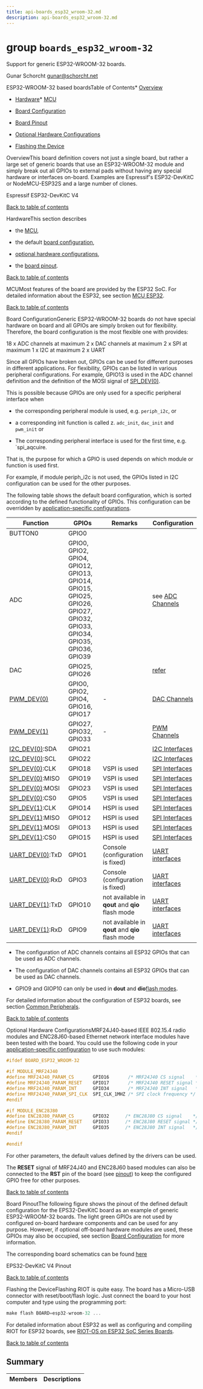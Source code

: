 ```yaml
---
title: api-boards_esp32_wroom-32.md
description: api-boards_esp32_wroom-32.md
---
```

# group `boards_esp32_wroom-32` 

Support for generic ESP32-WROOM-32 boards.

Gunar Schorcht [gunar@schorcht.net](mailto:gunar@schorcht.net)

ESP32-WROOM-32 based boardsTable of Contents* [Overview](#esp32_wroom_32_overview)

* [Hardware](#esp32_wroom_32_hardware)* [MCU](#esp32_wroom_32_mcu)

* [Board Configuration](#esp32_wroom_32_board_configuration)

* [Board Pinout](#esp32_wroom_32_pinout)

* [Optional Hardware Configurations](#esp32_wroom_32_optional_hardware)

* [Flashing the Device](#esp32_wroom_32_flashing)

OverviewThis board definition covers not just a single board, but rather a large set of generic boards that use an ESP32-WROOM-32 module and simply break out all GPIOs to external pads without having any special hardware or interfaces on-board. Examples are Espressif's ESP32-DevKitC or NodeMCU-ESP32S and a large number of clones.

Espressif ESP32-DevKitC V4

[Back to table of contents](#esp32_wroom_32_toc)

HardwareThis section describes

* the [MCU](#esp32_wroom_32_mcu),

* the default [board configuration](#esp32_wroom_32_board_configuration),

* [optional hardware configurations](#esp32_wroom_32_optional_hardware),

* the [board pinout](#esp32_wroom_32_pinout).

[Back to table of contents](#esp32_wroom_32_toc)

MCUMost features of the board are provided by the ESP32 SoC. For detailed information about the ESP32, see section [MCU ESP32](#group__cpu__esp32_1esp32_mcu_esp32).

[Back to table of contents](#esp32_wroom_32_toc)

Board ConfigurationGeneric ESP32-WROOM-32 boards do not have special hardware on board and all GPIOs are simply broken out for flexibility. Therefore, the board configuration is the most flexible one with provides:

18 x ADC channels at maximum 2 x DAC channels at maximum 2 x SPI at maximum 1 x I2C at maximum 2 x UART

Since all GPIOs have broken out, GPIOs can be used for different purposes in different applications. For flexibility, GPIOs can be listed in various peripheral configurations. For example, GPIO13 is used in the ADC channel definition and the definition of the MOSI signal of [SPI_DEV(0)](./doc/starlight-docs/src/content/docs/apidoc/api-undefined.md#group__drivers__periph__spi_1gafb9420809bc7722e41488a090b53eaf9).

This is possible because GPIOs are only used for a specific peripheral interface when

* the corresponding peripheral module is used, e.g. `periph_i2c`, or

* a corresponding init function is called z. `adc_init`, `dac_init` and `pwm_init` or

* The corresponding peripheral interface is used for the first time, e.g. `spi_aqcuire.

That is, the purpose for which a GPIO is used depends on which module or function is used first.

For example, if module periph_i2c is not used, the GPIOs listed in I2C configuration can be used for the other purposes.

The following table shows the default board configuration, which is sorted according to the defined functionality of GPIOs. This configuration can be overridden by [application-specific configurations](#group__cpu__esp32_1esp32_application_specific_configurations).

Function   |GPIOs   |Remarks   |Configuration
--------- | --------- | --------- | ---------
BUTTON0   |GPIO0   ||
ADC   |GPIO0, GPIO2, GPIO4, GPIO12, GPIO13,<br/> GPIO14, GPIO15, GPIO25, GPIO26, GPIO27,<br/> GPIO32, GPIO33, GPIO34, GPIO35, GPIO36,<br/> GPIO39   ||see [ADC Channels](#group__cpu__esp32_1esp32_adc_channels)
DAC   |GPIO25, GPIO26   ||[refer](#group__cpu__esp32_1esp32_dac_channels)
[PWM_DEV(0)](./doc/starlight-docs/src/content/docs/apidoc/api-undefined.md#group__drivers__periph__pwm_1gad7999c048ca3b0783f3fb62b93b056db)|GPIO0, GPIO2, GPIO4, GPIO16, GPIO17   |-   |[DAC Channels](#group__cpu__esp32_1esp32_pwm_channels)
[PWM_DEV(1)](./doc/starlight-docs/src/content/docs/apidoc/api-undefined.md#group__drivers__periph__pwm_1gad7999c048ca3b0783f3fb62b93b056db)|GPIO27, GPIO32, GPIO33   |-   |[PWM Channels](#group__cpu__esp32_1esp32_pwm_channels)
[I2C_DEV(0)](./doc/starlight-docs/src/content/docs/apidoc/api-undefined.md#group__drivers__periph__i2c_1ga9f14916eda80b19ff41d08e25eee56fb):SDA   |GPIO21   ||[I2C Interfaces](#group__cpu__esp32_1esp32_i2c_interfaces)
[I2C_DEV(0)](./doc/starlight-docs/src/content/docs/apidoc/api-undefined.md#group__drivers__periph__i2c_1ga9f14916eda80b19ff41d08e25eee56fb):SCL   |GPIO22   ||[I2C Interfaces](#group__cpu__esp32_1esp32_i2c_interfaces)
[SPI_DEV(0)](./doc/starlight-docs/src/content/docs/apidoc/api-undefined.md#group__drivers__periph__spi_1gafb9420809bc7722e41488a090b53eaf9):CLK   |GPIO18   |VSPI is used   |[SPI Interfaces](#group__cpu__esp32_1esp32_spi_interfaces)
[SPI_DEV(0)](./doc/starlight-docs/src/content/docs/apidoc/api-undefined.md#group__drivers__periph__spi_1gafb9420809bc7722e41488a090b53eaf9):MISO   |GPIO19   |VSPI is used   |[SPI Interfaces](#group__cpu__esp32_1esp32_spi_interfaces)
[SPI_DEV(0)](./doc/starlight-docs/src/content/docs/apidoc/api-undefined.md#group__drivers__periph__spi_1gafb9420809bc7722e41488a090b53eaf9):MOSI   |GPIO23   |VSPI is used   |[SPI Interfaces](#group__cpu__esp32_1esp32_spi_interfaces)
[SPI_DEV(0)](./doc/starlight-docs/src/content/docs/apidoc/api-undefined.md#group__drivers__periph__spi_1gafb9420809bc7722e41488a090b53eaf9):CS0   |GPIO5   |VSPI is used   |[SPI Interfaces](#group__cpu__esp32_1esp32_spi_interfaces)
[SPI_DEV(1)](./doc/starlight-docs/src/content/docs/apidoc/api-undefined.md#group__drivers__periph__spi_1gafb9420809bc7722e41488a090b53eaf9):CLK   |GPIO14   |HSPI is used   |[SPI Interfaces](#group__cpu__esp32_1esp32_spi_interfaces)
[SPI_DEV(1)](./doc/starlight-docs/src/content/docs/apidoc/api-undefined.md#group__drivers__periph__spi_1gafb9420809bc7722e41488a090b53eaf9):MISO   |GPIO12   |HSPI is used   |[SPI Interfaces](#group__cpu__esp32_1esp32_spi_interfaces)
[SPI_DEV(1)](./doc/starlight-docs/src/content/docs/apidoc/api-undefined.md#group__drivers__periph__spi_1gafb9420809bc7722e41488a090b53eaf9):MOSI   |GPIO13   |HSPI is used   |[SPI Interfaces](#group__cpu__esp32_1esp32_spi_interfaces)
[SPI_DEV(1)](./doc/starlight-docs/src/content/docs/apidoc/api-undefined.md#group__drivers__periph__spi_1gafb9420809bc7722e41488a090b53eaf9):CS0   |GPIO15   |HSPI is used   |[SPI Interfaces](#group__cpu__esp32_1esp32_spi_interfaces)
[UART_DEV(0)](./doc/starlight-docs/src/content/docs/apidoc/api-undefined.md#group__drivers__periph__uart_1gafc5afd63560d27731d2517b3005f3294):TxD   |GPIO1   |Console (configuration is fixed)   |[UART interfaces](#group__cpu__esp32_1esp32_uart_interfaces)
[UART_DEV(0)](./doc/starlight-docs/src/content/docs/apidoc/api-undefined.md#group__drivers__periph__uart_1gafc5afd63560d27731d2517b3005f3294):RxD   |GPIO3   |Console (configuration is fixed)   |[UART interfaces](#group__cpu__esp32_1esp32_uart_interfaces)
[UART_DEV(1)](./doc/starlight-docs/src/content/docs/apidoc/api-undefined.md#group__drivers__periph__uart_1gafc5afd63560d27731d2517b3005f3294):TxD   |GPIO10   |not available in **qout** and **qio** flash mode   |[UART interfaces](#group__cpu__esp32_1esp32_uart_interfaces)
[UART_DEV(1)](./doc/starlight-docs/src/content/docs/apidoc/api-undefined.md#group__drivers__periph__uart_1gafc5afd63560d27731d2517b3005f3294):RxD   |GPIO9   |not available in **qout** and **qio** flash mode   |[UART interfaces](#group__cpu__esp32_1esp32_uart_interfaces)

* The configuration of ADC channels contains all ESP32 GPIOs that can be used as ADC channels.

* The configuration of DAC channels contains all ESP32 GPIOs that can be used as DAC channels.

* GPIO9 and GIOP10 can only be used in **dout** and **dio**[flash modes](#group__cpu__esp32_1esp32_flash_modes).

For detailed information about the configuration of ESP32 boards, see section [Common Peripherals](#group__cpu__esp32_1esp32_peripherals).

[Back to table of contents](#esp32_wroom_32_toc)

Optional Hardware ConfigurationsMRF24J40-based IEEE 802.15.4 radio modules and ENC28J60-based Ethernet network interface modules have been tested with the board. You could use the following code in your [application-specific configuration](#group__cpu__esp32_1esp32_application_specific_configurations) to use such modules:

```cpp
#ifdef BOARD_ESP32_WROOM-32

#if MODULE_MRF24J40
#define MRF24J40_PARAM_CS       GPIO16       /* MRF24J40 CS signal    */
#define MRF24J40_PARAM_RESET    GPIO17       /* MRF24J40 RESET signal */
#define MRF24J40_PARAM_INT      GPIO34       /* MRF24J40 INT signal   */
#define MRF24J40_PARAM_SPI_CLK  SPI_CLK_1MHZ /* SPI clock frequency */
#endif

#if MODULE_ENC28J80
#define ENC28J80_PARAM_CS       GPIO32      /* ENC28J80 CS signal    */
#define ENC28J80_PARAM_RESET    GPIO33      /* ENC28J80 RESET signal */
#define ENC28J80_PARAM_INT      GPIO35      /* ENC28J80 INT signal   */
#endif

#endif
```
 For other parameters, the default values defined by the drivers can be used.

The **RESET** signal of MRF24J40 and ENC28J60 based modules can also be connected to the **RST** pin of the board (see [pinout](#group__boards__esp32__wroom-32_1esp32_wroom_32_pinout)) to keep the configured GPIO free for other purposes.

[Back to table of contents](#esp32_wroom_32_toc)

Board PinoutThe following figure shows the pinout of the defined default configuration for the EPS32-DevKitC board as an example of generic ESP32-WROOM-32 boards. The light green GPIOs are not used by configured on-board hardware components and can be used for any purpose. However, if optional off-board hardware modules are used, these GPIOs may also be occupied, see section [Board Configuration](#group__boards__esp32__wroom-32_1esp32_wroom_32_board_configuration) for more information.

The corresponding board schematics can be found [here](https://dl.espressif.com/dl/schematics/esp32_devkitc_v4-sch-20180607a.pdf)

EPS32-DevKitC V4 Pinout

[Back to table of contents](#esp32_wroom_32_toc)

Flashing the DeviceFlashing RIOT is quite easy. The board has a Micro-USB connector with reset/boot/flash logic. Just connect the board to your host computer and type using the programming port: 
```cpp
make flash BOARD=esp32-wroom-32 ...
```
 For detailed information about ESP32 as well as configuring and compiling RIOT for ESP32 boards, see [RIOT-OS on ESP32 SoC Series Boards](#group__cpu__esp32_1esp32_riot).

[Back to table of contents](#esp32_wroom_32_toc)

## Summary

 Members                        | Descriptions                                
--------------------------------|---------------------------------------------

